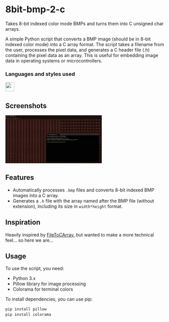 # 8bit-bmp-2-c
Takes 8-bit indexed color mode BMPs and turns them into C unsigned char arrays.

A simple Python script that converts a BMP image (should be in 8-bit indexed color mode) into a C array format. The script takes a filename from the user, processes the pixel data, and generates a C header file (.h) containing the pixel data as an array. This is useful for embedding image data in operating systems or microcontrollers.

### Languages and styles used
<p>
    <a href="https://www.python.org/"><img height="28" width="28" src="https://cameronos.github.io/img/icon/python.png" /></a>
</p>

## Screenshots
<img width=60% src="https://raw.githubusercontent.com/cameronos/8bit-bmp-2-c/refs/heads/main/8bit_bmp.png">

## Features
- Automatically processes `.bmp` files and converts 8-bit indexed BMP images into a C array.
- Generates a `.h` file with the array named after the BMP file (without extension), including its size in `width*height` format.

## Inspiration
Heavily inspired by [FileToCArray](https://notisrac.github.io/FileToCArray/), but wanted to make a more technical feel... so here we are...

## Usage
To use the script, you need:
- Python 3.x
- Pillow library for image processing
- Colorama for terminal colors

To install dependencies, you can use pip:

```bash
pip install pillow
pip install colorama

